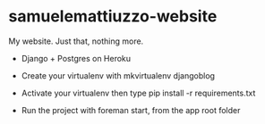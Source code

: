samuelemattiuzzo-website
========================

My website. Just that, nothing more.

- Django + Postgres on Heroku

- Create your virtualenv with mkvirtualenv djangoblog
- Activate your virtualenv then type pip install -r requirements.txt
- Run the project with foreman start, from the app root folder
